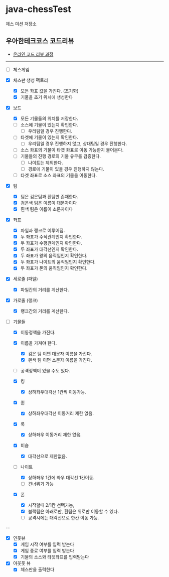 # java-chessTest

체스 미션 저장소

## 우아한테크코스 코드리뷰

- [온라인 코드 리뷰 과정](https://github.com/woowacourse/woowacourse-docs/blob/master/maincourse/README.md)

---
- [ ] 체스게임

- [x] 체스판 생성 팩토리
  - [x] 모든 좌표 값을 가진다. (초기화)
  - [x] 기물을 초기 위치에 생성한다

- [x] 보드
  - [x] 모든 기물들의 위치를 저장한다.
  - [ ] 소스에 기물이 있는지 확인한다.
    - [ ] 우리팀일 경우 진행한다.
  - [ ] 타겟에 기물이 있는지 확인한다.
    - [ ] 우리팀일 경우 진행하지 않고, 상대팀일 경우 진행한다.
  - [ ] 소스 좌표의 기물이 타겟 좌표로 이동 가능한지 물어본다.
  - [ ] 기물들의 진행 경로의 기물 유무를 검증한다.
    - [ ] 나이트는 제외한다.
    - [ ] 경로에 기물이 있을 경우 진행하지 않는다.
  - [ ] 타겟 좌표로 소스 좌표의 기물을 이동한다.

- [x] 팀
  - [x] 팀은 검은팀과 흰팀만 존재한다.
  - [x] 검은색 팀은 이름이 대문자이다
  - [x] 흰색 팀은 이름이 소문자이다

- [x] 좌표
  - [x] 파일과 랭크로 이루어짐.
  - [x] 두 좌표가 수직관계인지 확인한다.
  - [x] 두 좌표가 수평관계인지 확인한다.
  - [x] 두 좌표가 대각선인지 확인한다.
  - [x] 두 좌표가 왕의 움직임인지 확인한다.
  - [x] 두 좌표가 나이트의 움직임인지 확인한다.
  - [x] 두 좌표가 폰의 움직임인지 확인한다.

- [x] 세로줄 (파일)
  - [x] 파일간의 거리를 계산한다.

- [x] 가로줄 (랭크)  
  - [x] 랭크간의 거리를 계산한다.

- [ ] 기물들
  - [x] 이동정책을 가진다.
  - [x] 이름을 가져야 한다.
    - [x] 검은 팀 이면 대문자 이름을 가진다.
    - [x] 흰색 팀 이면 소문자 이름을 가진다.
  - [ ] 공격정책이 있을 수도 있다.

  - [x] 킹
    - [x] 상하좌우대각선 1칸씩 이동가능. 

  - [x] 퀸 
    - [x] 상하좌우대각선 이동거리 제한 없음. 
  
  - [x] 룩 
    - [x] 상하좌우 이동거리 제한 없음. 
    
  - [x] 비숍 
    - [x] 대각선으로 제한없음. 

  - [ ] 나이트
    - [x] 상하좌우 1칸에 좌우 대각선 1칸이동. 
    - [ ] 건너뛰기 가능

  - [x] 폰 
    - [x] 시작할때 2/1칸 선택가능, 
    - [x] 블랙팀은 아래로만, 흰팀은 위로만 이동할 수 있다.
    - [ ] 공격시에는 대각선으로 한칸 이동 가능.

--

- [x] 인풋뷰
  - [x] 게임 시작 여부를 입력 받는다
  - [x] 게임 종료 여부를 입력 받는다
  - [x] 기물의 소스와 타겟좌표를 입력받는다

- [x] 아웃풋 뷰
  - [x] 체스판을 출력한다
